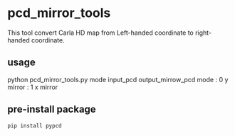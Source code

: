 # pcd_mirror_tools

This tool convert Carla HD map from Left-handed coordinate to right-handed coordinate.

## usage 

python pcd_mirror_tools.py mode input_pcd output_mirrow_pcd 
mode : 0 y mirror
     : 1 x mirror


## pre-install package
```
pip install pypcd
```
